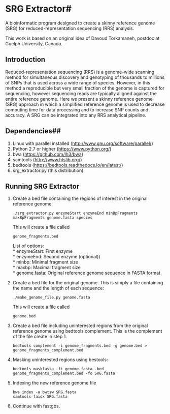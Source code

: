 # SRG Extractor#

A bioinformatic program designed to create a skinny reference genome (SRG) for reduced-representation sequencing (RRS) analysis.

This work is based on an original idea of Davoud Torkamaneh, postdoc at Guelph University, Canada.


## Introduction ##

Reduced-representation sequencing (RRS) is a genome-wide scanning method for simultaneous
discovery and genotyping of thousands to millions of SNPs that is used across a wide range
of species. However, in this method a reproducible but very small fraction of the genome is
captured for sequencing, however sequencing reads are typically aligned against the entire 
reference genome. Here we present a skinny reference genome (SRG) approach in which a 
simplified reference genome is used to decrease computing time for data processing and
to increase SNP counts and accuracy. A SRG can be integrated into any RRS analytical pipeline.  

## Dependencies##

1. Linux with parallel installed (http://www.gnu.org/software/parallel/)  
2. Python 2.7 or higher (https://www.python.org/)  
3. bwa (https://github.com/lh3/bwa)  
4. samtools (http://www.htslib.org/)  
5. bedtools (https://bedtools.readthedocs.io/en/latest/)  
6. srg_extractor.py (this distribution)  

## Running SRG Extractor ##

1. Create a bed file containing the regions of interest in the original reference genome:   

	```./srg_extractor.py enzymeStart enzymeEnd minBpFragments maxBpFragments genome.fasta species```  

	This will create a file called  

	```genome_fragments.bed ```  

  
	List of options:  
		* enzymeStart: First enzyme     
		* enzymeEnd: Second enzyme (optional))  
		* minbp: Minimal fragment size  
		* maxbp: Maximal fragment size  
		* genome.fasta: Original reference genome sequence in FASTA format  

1. Create a bed file for the original genome. This is simply a file containing the name and the length of each sequence: 

	```./make_genome_file.py genome.fasta``` 

	This will create a file called 

	```genome.bed```  

1. Create a bed file including uninterested regions from the original reference genome using bedtools complement. This is the complement of the file create in step 1.  

	```bedtools complement -i genome_fragments.bed -g genome.bed > genome_fragments_complement.bed```  

1. Masking uninterested regions using bestools:  

	```bedtools maskfasta -fi genome.fasta -bed genome_fragments_complement.bed -fo SRG.fasta```  

1.  Indexing the new reference genome file  

	```bwa index -a bwtsw SRG.fasta```  
	```samtools faidx SRG.fasta```  

1. Continue with fastgbs.  
